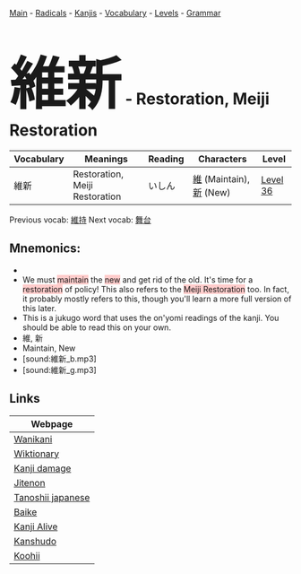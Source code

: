 <style> bigfont {font-size: 100px}</style>
[Main](../README.md) -
[Radicals](../radicals.md) -
[Kanjis](../kanjis.md) -
[Vocabulary](../vocabulary.md) -
[Levels](../levels.md) -
[Grammar](../grammar.md)
# <bigfont> 維新</bigfont> - Restoration, Meiji Restoration 

| Vocabulary | Meanings | Reading | Characters | Level |
| --- | --- | --- | --- | --- |
| 維新 | Restoration, Meiji Restoration | いしん |  [維](../kanjis/維.md) (Maintain), [新](../kanjis/新.md) (New) | [Level 36](../levels/wk_level36.md) |

Previous vocab: [維持](維持.md) Next vocab: [舞台](舞台.md) 

## Mnemonics:

* 
* We must <span style="background-color:#ffcccb"> maintain</span> the <span style="background-color:#ffcccb"> new</span> and get rid of the old. It's time for a <span style="background-color:#ffcccb"> restoration</span> of policy! This also refers to the <span style="background-color:#ffcccb"> Meiji Restoration</span> too. In fact, it probably mostly refers to this, though you'll learn a more full version of this later.
* This is a jukugo word that uses the on'yomi readings of the kanji. You should be able to read this on your own.
* 維, 新
* Maintain, New
* [sound:維新_b.mp3]
* [sound:維新_g.mp3]


## Links 

| Webpage |
| --- |
| [Wanikani          ](https://www.wanikani.com/kanji/維新) |
| [Wiktionary        ](https://en.wiktionary.org/wiki/維新) |
| [Kanji damage      ](http://www.kanjidamage.com/kanji/search?utf8=✓&q=維新) |
| [Jitenon           ](https://jitenon.com/kanji/維新) |
| [Tanoshii japanese ](https://www.tanoshiijapanese.com/dictionary/kanji.cfm?k=維新) |
| [Baike             ](https://baike.baidu.com/item/維新) |
| [Kanji Alive       ](https://app.kanjialive.com/維新) |
| [Kanshudo          ](https://www.kanshudo.com/searchmn?q=維新) |
| [Koohii            ](https://kanji.koohii.com/study/kanji/維新) |

